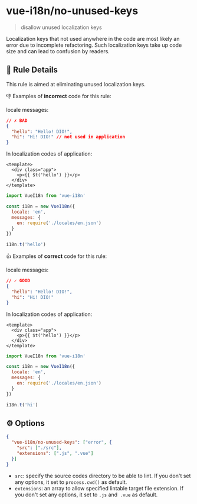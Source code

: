 # vue-i18n/no-unused-keys

> disallow unused localization keys

Localization keys that not used anywhere in the code are most likely an error due to incomplete refactoring. Such localization keys take up code size and can lead to confusion by readers.

## :book: Rule Details

This rule is aimed at eliminating unused localization keys.

:-1: Examples of **incorrect** code for this rule:

locale messages:
```json
// ✗ BAD
{
  "hello": "Hello! DIO!",
  "hi": "Hi! DIO!" // not used in application
}
```

In localization codes of application:

```vue
<template>
  <div class="app">
    <p>{{ $t('hello') }}</p>
  </div>
</template>
```

```js
import VueI18n from 'vue-i18n'

const i18n = new VueI18n({
  locale: 'en',
  messages: {
    en: require('./locales/en.json')
  }
})

i18n.t('hello')
```

:+1: Examples of **correct** code for this rule:

locale messages:
```json
// ✓ GOOD
{
  "hello": "Hello! DIO!",
  "hi": "Hi! DIO!"
}
```

In localization codes of application:

```vue
<template>
  <div class="app">
    <p>{{ $t('hello') }}</p>
  </div>
</template>
```

```js
import VueI18n from 'vue-i18n'

const i18n = new VueI18n({
  locale: 'en',
  messages: {
    en: require('./locales/en.json')
  }
})

i18n.t('hi')
```

## :gear: Options

```json
{
  "vue-i18n/no-unused-keys": ["error", {
    "src": ["./src"],
    "extensions": [".js", ".vue"]
  }]
}
```

- `src`: specify the source codes directory to be able to lint. If you don't set any options, it set to `process.cwd()` as default.
- `extensions`: an array to allow specified lintable target file extension. If you don't set any options, it set to `.js` and` .vue` as default.
